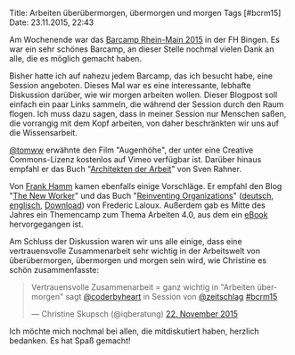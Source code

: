 Title: Arbeiten überübermorgen, übermorgen und morgen
Tags [#bcrm15]
Date: 23.11.2015, 22:43

Am Wochenende war das [Barcamp Rhein-Main 2015](https://barcamp-rheinmain.de) in der FH Bingen. Es war ein sehr schönes Barcamp, an dieser Stelle nochmal vielen Dank an alle, die es möglich gemacht haben.

Bisher hatte ich auf nahezu jedem Barcamp, das ich besucht habe, eine Session angeboten. Dieses Mal war es eine interessante, lebhafte Diskussion darüber, wie wir morgen arbeiten wollen. Dieser Blogpost soll einfach ein paar Links sammeln, die während der Session durch den Raum flogen. Ich muss dazu sagen, dass in meiner Session nur Menschen saßen, die vorrangig mit dem Kopf arbeiten, von daher beschränkten wir uns auf die Wissensarbeit.

[@tomww](https://twitter.com/tomww) erwähnte den Film "Augenhöhe", der unter eine Creative Commons-Lizenz kostenlos auf Vimeo verfügbar ist. Darüber hinaus empfahl er das Buch "[Architekten der Arbeit](http://www.amazon.de/Architekten-Arbeit-Positionen-Entwürfe-Kontroversen/dp/3896841564/)" von Sven Rahner. 

Von [Frank Hamm](https://twitter.com/fwhamm) kamen ebenfalls einige Vorschläge. Er empfahl den Blog "[The New Worker](http://www.the-new-worker.com)" und das Buch "[Reinventing Organizations](http://www.reinventingorganizations.com)" ([deutsch](http://www.amazon.de/Reinventing-Organizations-Gestaltung-sinnstiftender-Zusammenarbeit/dp/3800649136/), [englisch](http://www.amazon.de/Reinventing-Organizations-Creating-Inspired-Consciousness/dp/2960133501/), [Download](http://www.reinventingorganizations.com/pay-what-feels-right.html)) von Frederic Laloux. Außerdem gab es Mitte des Jahres ein Themencamp zum Thema Arbeiten 4.0, aus dem ein [eBook](http://www.arbeiten4punkt0.org/2015/11/das-ebook-zum-arbeiten40-barcamp-ist-fertig/) hervorgegangen ist.

Am Schluss der Diskussion waren wir uns alle einige, dass eine vertrauensvolle Zusammenarbeit sehr wichtig in der Arbeitswelt von überübermorgen, übermorgen und morgen sein wird, wie Christine es schön zusammenfasste:

<blockquote class="twitter-tweet" lang="de"><p lang="de" dir="ltr">Vertrauensvolle Zusammenarbeit = ganz wichtig in &quot;Arbeiten übermorgen&quot; sagt <a href="https://twitter.com/coderbyheart">@coderbyheart</a> in Session von <a href="https://twitter.com/zeitschlag">@zeitschlag</a> <a href="https://twitter.com/hashtag/bcrm15?src=hash">#bcrm15</a></p>&mdash; Christine Skupsch (@iqberatung) <a href="https://twitter.com/iqberatung/status/668364694458077184">22. November 2015</a></blockquote> <script async src="//platform.twitter.com/widgets.js" charset="utf-8"></script>

Ich möchte mich nochmal bei allen, die mitdiskutiert haben, herzlich bedanken. Es hat Spaß gemacht!
